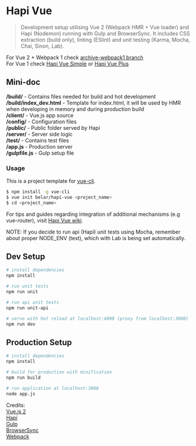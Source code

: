 # Hapi Vue

> Development setup utilising Vue 2 (Webpack HMR + Vue loader) and Hapi (Nodemon) running with Gulp and BrowserSync. It includes CSS extraction (build only), linting (ESlint) and unit testing (Karma, Mocha, Chai, Sinon, Lab).

For Vue 2 + Webpack 1 check [archive-webpack1 branch](https://github.com/Belar/hapi-vue/tree/archive-webpack1)  
For Vue 1 check [Hapi Vue Simple](https://github.com/Belar/hapi-vue-simple) or [Hapi Vue Plus](https://github.com/Belar/hapi-vue-plus)


## Mini-doc

**/build/** - Contains files needed for build and hot development  
**/build/index_dev.html** - Template for index.html, it will be used by HMR when developing in memory and during production build   
**/client/** - Vue.js app source  
**/config/** - Configuration files  
**/public/** - Public folder served by Hapi  
**/server/** - Server side logic  
**/test/** -   Contains test files  
**/app.js**  - Production server  
**/gulpfile.js**  - Gulp setup file   

### Usage

This is a project template for [vue-cli](https://github.com/vuejs/vue-cli).

``` bash
$ npm install -g vue-cli
$ vue init belar/hapi-vue <project_name>
$ cd <project_name>
```

For tips and guides regarding integration of additional mechanisms (e.g vue-router), visit [Hapi Vue wiki](https://github.com/Belar/hapi-vue/wiki).

NOTE: If you decide to run api (Hapi) unit tests using Mocha, remember about proper NODE_ENV (test), which with Lab is being set automatically.

## Dev Setup

``` bash
# install dependencies
npm install

# run unit tests
npm run unit

# run api unit tests
npm run unit-api

# serve with hot reload at localhost:4000 (proxy from localhost:3000)
npm run dev
```

## Production Setup

``` bash
# install dependencies
npm install

# build for production with minification
npm run build

# run application at localhost:3000
node app.js
```

Credits:  
[Vue.js 2](https://vuejs.org/)  
[Hapi](http://hapijs.com/)  
[Gulp](https://gulpjs.com/)  
[BrowserSync](https://www.browsersync.io/)  
[Webpack](https://webpack.js.org/)   

